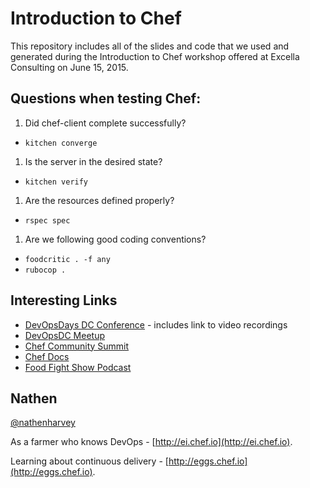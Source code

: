 # Introduction to Chef

This repository includes all of the slides and code that we used and generated during the Introduction to Chef workshop offered at Excella Consulting on June 15, 2015.

## Questions when testing Chef:

1.  Did chef-client complete successfully?
  * `kitchen converge`
1.  Is the server in the desired state?
  * `kitchen verify`
1.  Are the resources defined properly?
  * `rspec spec`
1.  Are we following good coding conventions?
  * `foodcritic . -f any`
  * `rubocop .`

## Interesting Links

* [DevOpsDays DC Conference](http://devopsdaysdc.org) - includes link to video recordings
* [DevOpsDC Meetup](http://www.meetup.com/DevOpsDC/)
* [Chef Community Summit](http://summit.chef.io)
* [Chef Docs](http://docs.chef.io)
* [Food Fight Show Podcast](http://foodfightshow.org)

## Nathen

[@nathenharvey](https://twitter.com/nathenharvey)

As a farmer who knows DevOps - [http://ei.chef.io](http://ei.chef.io).

Learning about continuous delivery - [http://eggs.chef.io](http://eggs.chef.io).
